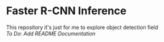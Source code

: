 # Faster R-CNN Inference

This repository it's just for me to explore object detection field  
_To Do: Add README Documentation_
